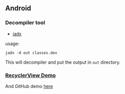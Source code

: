 ## Android

### Decompiler tool
- [jadx](https://github.com/skylot/jadx)

usage:

```
jadx -d out classes.dex
```
 This will decompiler and put the output in `out` directory.


### [RecyclerView Demo](http://blog.csdn.net/guxiao1201/article/details/40399777)

And GitHub demo [here](https://github.com/mxy1228/RecylerViewDemo)


